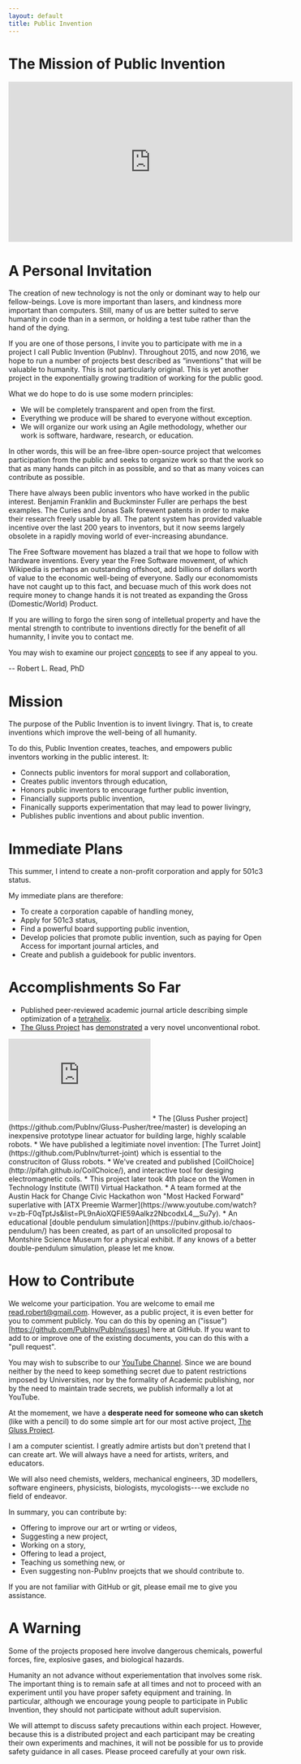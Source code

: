 ```yaml
---
layout: default
title: Public Invention
---
```


# The Mission of Public Invention

<div class="iframe_container">
  <iframe width="560" height="315" src="https://plectica.com/maps/VT6JNQ5AP?present=1" frameborder="0" allowfullscreen></iframe>
</div>




# A Personal Invitation

The creation of new technology is not the only or dominant way to help our fellow-beings. Love is more important than lasers, and kindness more important than computers. Still, many of us are better suited to serve humanity in code than in a sermon, or holding a test tube rather than the hand of the dying.

If you are one of those persons, I invite you to participate with me in a project I call Public Invention (PubInv). Throughout 2015, and now 2016, we hope to run a number of projects best described as “inventions” that will be valuable to humanity. This is not particularly original. This is yet another project in the exponentially growing tradition of working for the public good.

What we do hope to do is use some modern principles:

* We will be completely transparent and open from the first.
* Everything we produce will be shared to everyone without exception.
* We will organize our work using an Agile methodology, whether our work is software, hardware, research, or education.

In other words, this will be an free-libre open-source project that welcomes participation from the public and seeks to organize work so that the work so that as many hands can pitch in as possible, and so that as many voices can contribute as possible.

There have always been public inventors who have worked in the public interest. Benjamin Franklin and Buckminster Fuller are perhaps the best examples. The Curies and Jonas Salk forewent patents in order to make their research freely usable by all. The patent system has provided valuable incentive over the last 200 years to inventors, but it now seems largely obsolete in a rapidly moving world of ever-increasing abundance.

The Free Software movement has blazed a trail that we hope to follow with hardware inventions. Every year the Free Software movement, of which Wikipedia is perhaps an outstanding offshoot, add billions of dollars worth of value to the economic well-being of everyone. Sadly our economomists have not caught up to this fact, and becuase much of this work does not require money to change hands it is not treated as expanding the Gross (Domestic/World) Product.

If you are willing to forgo the siren song of intelletual property and have the mental strength to contribute to inventions directly for the benefit of all humannity, I invite you to contact me.

You may wish to examine our project [concepts](https://github.com/PubInv/PubInv/tree/master/ideas) to see if any appeal to you.

-- Robert L. Read, PhD

# Mission

The purpose of the Public Invention is to invent livingry. That is, to create inventions which improve the well-being of all humanity.

To do this, Public Invention creates, teaches, and empowers public inventors working in the public interest. It:
* Connects public inventors for moral support and collaboration,
* Creates public inventors through education,
* Honors public inventors to encourage further public invention,
* Financially supports public invention,
* Finanically supports experimentation that may lead to power livingry,
* Publishes public inventions and about public invention.

# Immediate Plans

This summer, I intend to create a non-profit corporation and apply for 501c3 status.

My immediate plans are therefore:
* To create a corporation capable of handling money,
* Apply for 501c3 status,
* Find a powerful board supporting public invention,
* Develop policies that promote public invention, such as paying for Open Access for important journal articles, and
* Create and publish a guidebook for public inventors.

# Accomplishments So Far

* Published peer-reviewed academic journal article describing simple optimization of a [tetrahelix](http://mechanismsrobotics.asmedigitalcollection.asme.org/article.aspx?articleid=2683455).
* [The Gluss Project](http://pubinv.github.io/tetrobot/) has [demonstrated](https://www.youtube.com/watch?v=1T8XSMhwKUE) a very novel unconventional robot.
<iframe width="280" height="162" src="https://www.youtube.com/embed/1T8XSMhwKUE" frameborder="0" allowfullscreen></iframe>
* The [Gluss Pusher project](https://github.com/PubInv/Gluss-Pusher/tree/master) is developing an inexpensive prototype linear actuator for building large, highly scalable robots.
* We have published a legitimiate novel invention: [The Turret Joint](https://github.com/PubInv/turret-joint) which is essential to the construciton of Gluss robots.
* We've created and published [CoilChoice](http://pifah.github.io/CoilChoice/), and interactive tool for desiging electromagnetic coils.
* This project later took 4th place on the Women in Technology Institute (WITI) Virtual Hackathon.
* A team formed at the Austin Hack for Change Civic Hackathon won "Most Hacked Forward" superlative with [ATX Preemie Warmer](https://www.youtube.com/watch?v=zb-F0qTptJs&list=PL9nAioXQFlE59Aalkz2NbcodxL4__Su7y).
* An educational [double pendulum simulation](https://pubinv.github.io/chaos-pendulum/) has been created,
as part of an unsolicited proposal to Montshire Science Museum for a physical exhibit.
If any knows of a better double-pendulum simulation, please let me know.

# How to Contribute

We welcome your participation.  You are welcome to email me <read.robert@gmail.com>.
However, as a public project, it is even better for you to comment publicly.
You can do this by opening an ("issue")[https://github.com/PubInv/PubInv/issues] here at GitHub.  If you want to add to or improve one of the existing documents, you can do this with a "pull request".

You may wish to subscribe to our <a href="https://www.youtube.com/watch?v=1T8XSMhwKUE">YouTube Channel</a>. Since we are bound neither by the need to keep something secret due to patent restrictions imposed by Universities, nor by the formality of Academic publishing, nor by the need to maintain trade secrets, we publish informally a lot at YouTube.


At the momement, we have a **desperate need for someone who can sketch** (like with a pencil) to do some simple art for our most active project, [The Gluss Project](http://pubinv.github.io/tetrobot/).

I am a computer scientist. I greatly admire artists but don't pretend that I can create art. We will always have a need for artists, writers, and educators.

We will also need chemists, welders, mechanical engineers, 3D modellers, software engineers, physicists, biologists, mycologists---we exclude no field of endeavor.

In summary, you can contribute by:

* Offering to improve our art or wrting or videos,
* Suggesting a new project,
* Working on a story,
* Offering to lead a project,
* Teaching us something new, or
* Even suggesting non-PubInv proejcts that we should contribute to.

If you are not familiar with GitHub or git, please email me to give you assistance.

# A Warning

Some of the projects proposed here involve dangerous chemicals, powerful forces, fire, explosive gases, and biological hazards.

Humanity an not advance without experiementation that involves some risk. The important thing is to remain safe 
at all times and not to proceed with an experiment until you have proper safety equipment and training. In particular,
although we encourage young people to participate in Public Invention, they should not participate without adult supervision.

We will attempt to discuss safety precautions within each project.  However, because this is a distributed project 
and each participant may be creating their own experiments and machines, it will not be possible for us to 
provide safety guidance in all cases.  Please proceed carefully at your own risk.

